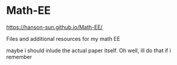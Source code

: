 # Math-EE
https://hanson-sun.github.io/Math-EE/

Files and additional resources for my math EE


maybe i should inlude the actual paper itself. Oh well, ill do that if i remember
